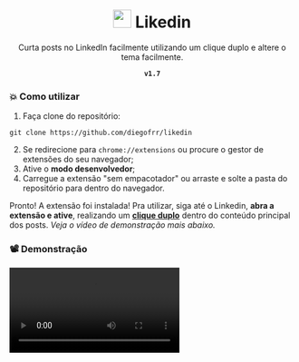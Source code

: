 <div align='center'>
<h1>
<img width='32' src="https://user-images.githubusercontent.com/56923620/219518854-cb03aa8d-7ae3-40fa-88b1-81ca7329088b.svg" />
Likedin<br/>
</h1>
Curta posts no LinkedIn facilmente utilizando um clique duplo e altere o tema facilmente.

<b>`v1.7`</b>

</div>

### 💥 Como utilizar

1) Faça clone do repositório:
```
git clone https://github.com/diegofrr/likedin
```

2) Se redirecione para `chrome://extensions` ou procure o gestor de extensões do seu navegador;
3) Ative o <b>modo desenvolvedor</b>;
4) Carregue a extensão "sem empacotador" ou arraste e solte a pasta do repositório para dentro do navegador.

Pronto! A extensão foi instalada! Pra utilizar, siga até o Linkedin, <b>abra a extensão e ative</b>, realizando um <b><ins>clique duplo</ins></b> dentro do conteúdo principal dos posts. _Veja o vídeo de demonstração mais abaixo._

### 📽️ Demonstração

<video src="https://user-images.githubusercontent.com/56923620/220661808-4e1d5c2e-a588-4417-82a2-486fb0e48e56.mp4"/>
